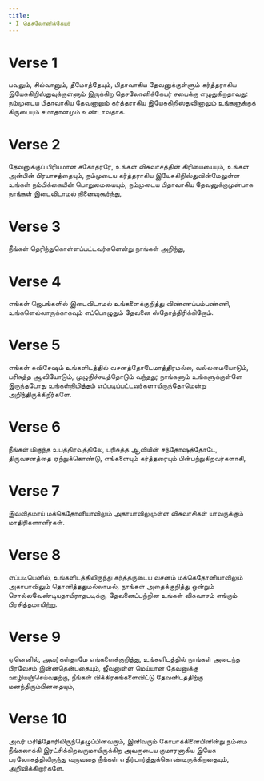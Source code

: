 ```yaml
---
title: 
- I தெசலோனிக்கேயர்
---
```


# Verse 1

பவுலும், சில்வானும், தீமோத்தேயும், பிதாவாகிய தேவனுக்குள்ளும் கர்த்தராகிய இயேசுகிறிஸ்துவுக்குள்ளும் இருக்கிற தெசலோனிக்கேயர் சபைக்கு எழுதுகிறதாவது: நம்முடைய பிதாவாகிய தேவனாலும் கர்த்தராகிய இயேசுகிறிஸ்துவினாலும் உங்களுக்குக் கிருபையும் சமாதானமும் உண்டாவதாக.

# Verse 2

தேவனுக்குப் பிரியமான சகோதரரே, உங்கள் விசுவாசத்தின் கிரியையையும், உங்கள் அன்பின் பிரயாசத்தையும், நம்முடைய கர்த்தராகிய இயேசுகிறிஸ்துவின்மேலுள்ள உங்கள் நம்பிக்கையின் பொறுமையையும், நம்முடைய பிதாவாகிய தேவனுக்குமுன்பாக நாங்கள் இடைவிடாமல் நினைவுகூர்ந்து,

# Verse 3

நீங்கள் தெரிந்துகொள்ளப்பட்டவர்களென்று நாங்கள் அறிந்து,

# Verse 4

எங்கள் ஜெபங்களில் இடைவிடாமல் உங்களைக்குறித்து விண்ணப்பம்பண்ணி, உங்களெல்லாருக்காகவும் எப்பொழுதும் தேவனை ஸ்தோத்திரிக்கிறோம்.

# Verse 5

எங்கள் சுவிசேஷம் உங்களிடத்தில் வசனத்தோடேமாத்திரமல்ல, வல்லமையோடும், பரிசுத்த ஆவியோடும், முழுநிச்சயத்தோடும் வந்தது; நாங்களும் உங்களுக்குள்ளே இருந்தபோது உங்கள்நிமித்தம் எப்படிப்பட்டவர்களாயிருந்தோமென்று அறிந்திருக்கிறீர்களே.

# Verse 6

நீங்கள் மிகுந்த உபத்திரவத்திலே, பரிசுத்த ஆவியின் சந்தோஷத்தோடே, திருவசனத்தை ஏற்றுக்கொண்டு, எங்களையும் கர்த்தரையும் பின்பற்றுகிறவர்களாகி,

# Verse 7

இவ்விதமாய் மக்கெதோனியாவிலும் அகாயாவிலுமுள்ள விசுவாசிகள் யாவருக்கும் மாதிரிகளானீர்கள்.

# Verse 8

எப்படியெனில், உங்களிடத்திலிருந்து கர்த்தருடைய வசனம் மக்கெதோனியாவிலும் அகாயாவிலும் தொனித்ததுமல்லாமல், நாங்கள் அதைக்குறித்து ஒன்றும் சொல்லவேண்டியதாயிராதபடிக்கு, தேவனைப்பற்றின உங்கள் விசுவாசம் எங்கும் பிரசித்தமாயிற்று.

# Verse 9

ஏனெனில், அவர்கள்தாமே எங்களைக்குறித்து, உங்களிடத்தில் நாங்கள் அடைந்த பிரவேசம் இன்னதென்பதையும், ஜீவனுள்ள மெய்யான தேவனுக்கு ஊழியஞ்செய்வதற்கு, நீங்கள் விக்கிரகங்களைவிட்டு தேவனிடத்திற்கு மனந்திரும்பினதையும்,

# Verse 10

அவர் மரித்தோரிலிருந்தெழுப்பினவரும், இனிவரும் கோபாக்கினையினின்று நம்மை நீங்கலாக்கி இரட்சிக்கிறவருமாயிருக்கிற அவருடைய குமாரனாகிய இயேசு பரலோகத்திலிருந்து வருவதை நீங்கள் எதிர்பார்த்துக்கொண்டிருக்கிறதையும், அறிவிக்கிறார்களே.  